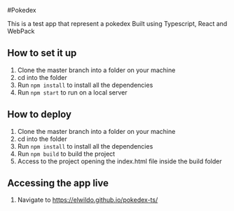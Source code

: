 #Pokedex

This is a test app that represent a pokedex
Built using Typescript, React and WebPack

## How to set it up

1. Clone the master branch into a folder on your machine
1. cd into the folder
1. Run `npm install` to install all the dependencies
1. Run `npm start` to run on a local server

## How to deploy

1. Clone the master branch into a folder on your machine
1. cd into the folder
1. Run `npm install` to install all the dependencies
1. Run `npm build` to build the project
1. Access to the project opening the index.html file inside the build folder

## Accessing the app live

1. Navigate to https://elwildo.github.io/pokedex-ts/
